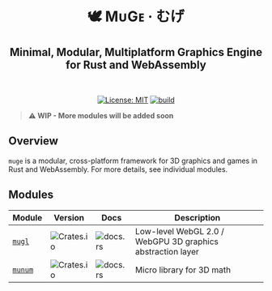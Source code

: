 <h1 align="center">🕊 MᴜGᴇ · むげ</h1>
<h2 align="center">Minimal, Modular, Multiplatform Graphics Engine for Rust and WebAssembly</h2>
<br />
<p align="center">
  <a href="./LICENSE"><img src="https://img.shields.io/badge/License-MIT-yellow.svg" alt="License: MIT" /></a> 
  <a href="https://github.com/andykswong/muge/actions"><img src="https://github.com/andykswong/muge/actions/workflows/build.yaml/badge.svg" alt="build" /></a>
</p>

> **⚠ WIP - More modules will be added soon**

## Overview
`muge` is a modular, cross-platform framework for 3D graphics and games in Rust and WebAssembly. For more details, see individual modules.

## Modules
|Module|Version|Docs|Description|
|------|-------|----|-----------|
|[`mugl`](./crates/mugl)|![Crates.io](https://img.shields.io/crates/v/mugl)|![docs.rs](https://img.shields.io/docsrs/mugl)|Low-level WebGL 2.0 / WebGPU 3D graphics abstraction layer|
|[`munum`](./crates/munum)|![Crates.io](https://img.shields.io/crates/v/munum)|![docs.rs](https://img.shields.io/docsrs/munum)|Micro library for 3D math
